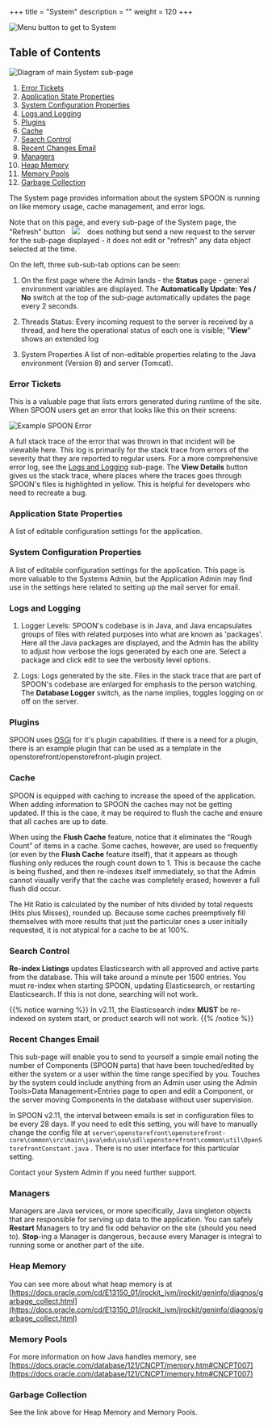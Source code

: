 +++
title = "System"
description = ""
weight = 120
+++

![Menu button to get to System](/images/AppAdmin/SystemLocation.png)

## Table of Contents

![Diagram of main System sub-page](/images/AppAdmin/SystemMapping.png)

1. [Error Tickets](/applicationadmin/system/#error-tickets)
1. [Application State Properties](/applicationadmin/system/#application-state-properties)
1. [System Configuration Properties](/applicationadmin/system/#system-configuration-properties)
1. [Logs and Logging](/applicationadmin/system/#logs-and-logging)
1. [Plugins](/applicationadmin/system/#plugins)
1. [Cache](/applicationadmin/system/#cache)
1. [Search Control](/applicationadmin/system/#search-control)
1. [Recent Changes Email](/applicationadmin/system/#recent-changes-email)
1. [Managers](/applicationadmin/system/#managers)
1. [Heap Memory](/applicationadmin/system/#heap-memory)
1. [Memory Pools](/applicationadmin/system/#memory-pools)
1. [Garbage Collection](/applicationadmin/system/#garbage-collection)

The System page provides information about the system SPOON is running on like memory usage, cache management, and error logs.

Note that on this page, and every sub-page of the System page, the "Refresh" button <img src="/images/AppAdmin/RefreshButton.png" style="display: inline-block; margin: 0 10px" /> does nothing but send a new request to the server for the sub-page displayed - it does not edit or "refresh" any data object selected at the time.

On the left, three sub-sub-tab options can be seen:

1. On the first page where the Admin lands - the **Status** page - general environment variables are displayed. The **Automatically Update: Yes / No** switch at the top of the sub-page automatically updates the page every 2 seconds.

2. Threads Status:
   Every incoming request to the server is received by a thread, and here the operational status of each one is visible; "**View**" shows an extended log
3. System Properties
   A list of non-editable properties relating to the Java environment (Version 8) and server (Tomcat).

### Error Tickets

This is a valuable page that lists errors generated during runtime of the site. When SPOON users get an error that looks like this on their screens:

![Example SPOON Error](/images/AppAdmin/submitError.JPG)

A full stack trace of the error that was thrown in that incident will be viewable here. This log is primarily for the stack trace from errors of the severity that they are reported to regular users. For a more comprehensive error log, see the [Logs and Logging](/applicationadmin/system/#logs-and-logging) sub-page. The **View Details** button gives us the stack trace, where places where the traces goes through SPOON's files is highlighted in yellow. This is helpful for developers who need to recreate a bug.

### Application State Properties

A list of editable configuration settings for the application.

### System Configuration Properties

A list of editable configuration settings for the application. This page is more valuable to the Systems Admin, but the Application Admin may find use in the settings here related to setting up the mail server for email.

### Logs and Logging

1. Logger Levels:
   SPOON's codebase is in Java, and Java encapsulates groups of files with related purposes into what are known as 'packages'. Here all the Java packages are displayed, and the Admin has the ability to adjust how verbose the logs generated by each one are. Select a package and click edit to see the verbosity level options.

2. Logs:
   Logs generated by the site. Files in the stack trace that are part of SPOON's codebase are enlarged for emphasis to the person watching.
   The **Database Logger** switch, as the name implies, toggles logging on or off on the server.

### Plugins

SPOON uses [OSGi](https://en.wikipedia.org/wiki/OSGi) for it's plugin capabilities. If there is a need for a plugin, there is an example plugin that can be used as a template in the openstorefront/openstorefront-plugin project.

### Cache

SPOON is equipped with caching to increase the speed of the application. When adding information to SPOON the caches may not be getting updated. If this is the case, it may be required to flush the cache and ensure that all caches are up to date.

When using the **Flush Cache** feature, notice that it eliminates the “Rough Count” of items in a cache. Some caches, however, are used so frequently (or even by the **Flush Cache** feature itself), that it appears as though flushing only reduces the rough count down to 1. This is because the cache is being flushed, and then re-indexes itself immediately, so that the Admin cannot visually verify that the cache was completely erased; however a full flush did occur.

The Hit Ratio is calculated by the number of hits divided by total requests (Hits plus Misses), rounded up. Because some caches preemptively fill themselves with more results that just the particular ones a user initially requested, it is not atypical for a cache to be at 100%.

### Search Control

**Re-index Listings** updates Elasticsearch with all approved and active parts from the database. This will take around a minute per 1500 entries. You must re-index when starting SPOON, updating Elasticsearch, or restarting Elasticsearch. If this is not done, searching will not work.

{{% notice warning %}}
In v2.11, the Elasticsearch index **MUST** be re-indexed on system start, or product search will not work.
{{% /notice %}}

### Recent Changes Email

This sub-page will enable you to send to yourself a simple email noting the number of Components (SPOON parts) that have been touched/edited by either the system or a user within the time range specified by you. Touches by the system could include anything from an Admin user using the Admin Tools>Data Management>Entries page to open and edit a Component, or the server moving Components in the database without user supervision.

In SPOON v2.11, the interval between emails is set in configuration files to be every 28 days. If you need to edit this setting, you will have to manually change the config file at `server\openstorefront\openstorefront-core\common\src\main\java\edu\usu\sdl\openstorefront\common\util\OpenStorefrontConstant.java` . There is no user interface for this particular setting.

Contact your System Admin if you need further support.

### Managers

Managers are Java services, or more specifically, Java singleton objects that are responsible for serving up data to the application. You can safely **Restart** Managers to try and fix odd behavior on the site (should you need to). **Stop**-ing a Manager is dangerous, because every Manager is integral to running some or another part of the site.

### Heap Memory

You can see more about what heap memory is at [https://docs.oracle.com/cd/E13150_01/jrockit_jvm/jrockit/geninfo/diagnos/garbage_collect.html](https://docs.oracle.com/cd/E13150_01/jrockit_jvm/jrockit/geninfo/diagnos/garbage_collect.html)

### Memory Pools

For more information on how Java handles memory, see [https://docs.oracle.com/database/121/CNCPT/memory.htm#CNCPT007](https://docs.oracle.com/database/121/CNCPT/memory.htm#CNCPT007)

### Garbage Collection

See the link above for Heap Memory and Memory Pools.
